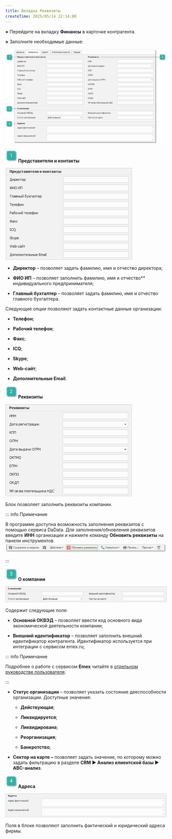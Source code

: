 ```yaml
---
title: Вкладка Реквизиты
createTime: 2025/05/14 22:14:00
---
```

**»** Перейдите на вкладку **Финансы** в карточке контрагента.

**»** Заполните необходимые данные:

![](../../../../assets/work/one/086.png)

![](../../../../assets/work/one/006.png)**Представители и контакты**

![](../../../../assets/work/one/087.png)

- **Директор** – позволяет задать фамилию, имя и отчество директора;

- **ФИО ИП** – позволяет заполнить фамилию, имя и отчество** индивидуального предпринимателя;

- **Главный бухгалтер** – позволяет задать фамилию, имя и отчество главного бухгалтера.

Следующие опции позволяют задать контактные данные организации:

- **Телефон**;

- **Рабочий телефон**;

- **Факс**;

- **ICQ**;

- **Skype**;

- **Web-сайт**;

- **Дополнительные Email**.

![](../../../../assets/work/one/008.png)**Реквизиты**

![](../../../../assets/work/one/088.png)

Блок позволяет заполнить реквизиты компании.

::: info Примечание

В программе доступна возможность заполнения реквизитов с помощью сервиса DaData. Для заполнения/обновления реквизитов введите **ИНН** организации и нажмите команду **Обновить реквизиты** на панели инструментов.![](../../../../assets/work/one/089.png)

:::

![](../../../../assets/work/one/009.png)**О компании**

![](../../../../assets/work/one/090.png)

Содержит следующие поля:

- **Основной ОКВЭД** – позволяет ввести код основного вида экономической деятельности компании;

- **Внешний идентификатор** – позволяет заполнить внешний идентификатор контрагента. Идентификатор используется при интеграции с сервисом emex.ru;

::: info Примечание

Подробнее о работе с сервисом **Emex** читайте в [отдельном руководстве пользователя](https://product-doc.tradesoft.ru/ai/emex/index.htm).

:::

- **Статус организации** – позволяет указать состояние дееспособности организации. Доступные значения:

    - **Действующая**;

    - **Ликвидируется**;

    - **Ликвидирована**;

    - **Реорганизация**;

    - **Банкротство**;

- **Сектор на карте** **–** позволяет задать значение, по которому можно задать фильтрацию в разделе **CRM ► Анализ клиентской базы ► ABC-анализ**.

![](../../../../assets/work/one/010.png)**Адреса**

![](../../../../assets/work/one/091.png)

Поля в блоке позволяют заполнить фактический и юридический адреса фирмы.

